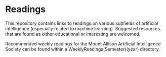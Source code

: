 # Readings

This repository contains links to readings on various subfields of artificial intelligence (especially related to machine learning). Suggested resources that are found as either educational or interesting are welcomed.

Recommended weekly readings for the Mount Allison Artificial Intelligence Society can be found within a WeeklyReadings(Semester)(year) directory.

